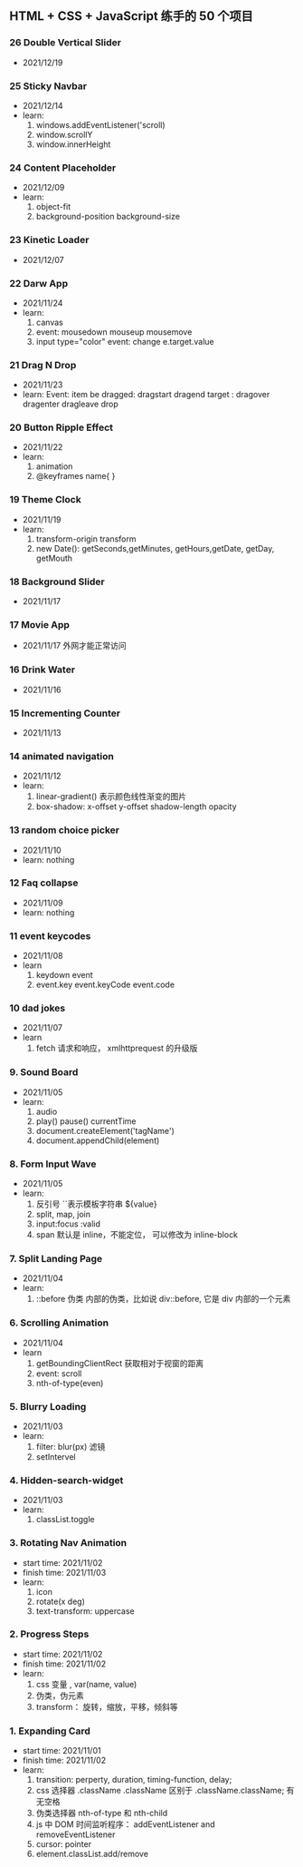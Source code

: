 ## HTML + CSS + JavaScript 练手的 50 个项目

### 26 Double Vertical Slider

- 2021/12/19

### 25 Sticky Navbar

- 2021/12/14
- learn:
  1. windows.addEventListener('scroll)
  2. window.scrollY
  3. window.innerHeight

### 24 Content Placeholder

- 2021/12/09
- learn:
  1. object-fit
  2. background-position background-size

### 23 Kinetic Loader

- 2021/12/07

### 22 Darw App

- 2021/11/24
- learn:
  1. canvas
  2. event: mousedown mouseup mousemove
  3. input type="color" event: change e.target.value

### 21 Drag N Drop

- 2021/11/23
- learn:
  Event:
  item be dragged: dragstart dragend
  target : dragover dragenter dragleave drop

### 20 Button Ripple Effect

- 2021/11/22
- learn:
  1. animation
  2. @keyframes name{
     }

### 19 Theme Clock

- 2021/11/19
- learn:
  1. transform-origin transform
  2. new Date(): getSeconds,getMinutes, getHours,getDate, getDay, getMouth

### 18 Background Slider

- 2021/11/17

### 17 Movie App

- 2021/11/17
  外网才能正常访问

### 16 Drink Water

- 2021/11/16

### 15 Incrementing Counter

- 2021/11/13

### 14 animated navigation

- 2021/11/12
- learn:
  1. linear-gradient() 表示颜色线性渐变的图片
  2. box-shadow: x-offset y-offset shadow-length opacity

### 13 random choice picker

- 2021/11/10
- learn:
  nothing

### 12 Faq collapse

- 2021/11/09
- learn:
  nothing

### 11 event keycodes

- 2021/11/08
- learn
  1. keydown event
  2. event.key event.keyCode event.code

### 10 dad jokes

- 2021/11/07
- learn
  1. fetch 请求和响应， xmlhttprequest 的升级版

### 9. Sound Board

- 2021/11/05
- learn:
  1. audio
  2. play() pause() currentTime
  3. document.createElement('tagName')
  4. document.appendChild(element)

### 8. Form Input Wave

- 2021/11/05
- learn:
  1. 反引号 ``表示模板字符串 ${value}
  2. split, map, join
  3. input:focus :valid
  4. span 默认是 inline，不能定位， 可以修改为 inline-block

### 7. Split Landing Page

- 2021/11/04
- learn:
  1. ::before 伪类 内部的伪类，比如说 div::before, 它是 div 内部的一个元素

### 6. Scrolling Animation

- 2021/11/04
- learn
  1. getBoundingClientRect 获取相对于视窗的距离
  2. event: scroll
  3. nth-of-type(even)

### 5. Blurry Loading

- 2021/11/03
- learn:
  1. filter: blur(px) 滤镜
  2. setIntervel

### 4. Hidden-search-widget

- 2021/11/03
- learn:
  1. classList.toggle

### 3. Rotating Nav Animation

- start time: 2021/11/02
- finish time: 2021/11/03
- learn:
  1. icon
  2. rotate(x deg)
  3. text-transform: uppercase

### 2. Progress Steps

- start time: 2021/11/02
- finish time: 2021/11/02
- learn:
  1. css 变量 , var(name, value)
  2. 伪类，伪元素
  3. transform： 旋转，缩放，平移，倾斜等

### 1. Expanding Card

- start time: 2021/11/01
- finish time: 2021/11/02
- learn:
  1. transition: perperty, duration, timing-function, delay;
  2. css 选择器 .className .className 区别于 .className.className; 有无空格
  3. 伪类选择器 nth-of-type 和 nth-child
  4. js 中 DOM 时间监听程序： addEventListener and removeEventListener
  5. cursor: pointer
  6. element.classList.add/remove
